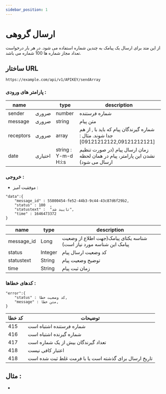 ```yaml
---
sidebar_position: 1
---
```


# ارسال گروهی

از این متد برای ارسال یک پیامک به چندین شماره استفاده می شود. در هر بار درخواست تعداد مجاز شماره ها 100 شماره می باشد.

## ساختار URL


```
https://example.com/api/v1/APIKEY/sendArray
```

### پارامتر های ورودی :

| name      |         | type                 | description                                          |
| --------- | ------- | -------------------- | ---------------------------------------------------- |
| sender    | ضروری   | number               | شماره فرستنده           |
| message   | ضروری   | string               | متن پیام                                             |
| receptors | ضروری   | array                | شماره گیرندگان پیام که باید با , از هم جدا شوند. مثال : [09121212122,09121212121] |
| date      | اختیاری | string : Y-m-d H:i:s | زمان ارسال پیام (در صورت تنظیم نشدن این پارامتر، پیام در همان لحظه ارسال می شود)                |

### خروجی :

- موفقیت آمیز :

```
"data":{
    "message_id" : 55800454-fe52-44b3-9c44-43c87d6f29b2,
    "status" : 100  ,
    "statustext" :  "تایید شد",
    "time" : 1646473372
}
```
| name        | type                |   description                                | 
| ------------| --------------------|--------------------------------------------- | 
| message_id  | Long                |  شناسه یکتای پیامک(جهت اطلاع از وضعیت پیامک این شناسه مورد نیاز است)    |
| status      | Integer             | کد وضعیت ارسال پیام   |
| statustext  | String              | توضیح وضعیت پیام    |
| time        | String              | زمان ثبت پیام    |

### کدهای خطاها :

```
"error":{
    "status" : کد وضعیت خطا,
    "message" : متن خطا,
}
```

| کد خطا     |    توضیحات                     | 
| --------    | ------------------------------ | 
| 415         |  شماره فرستنده اشتباه است    |
| 416         |  شماره گیرنده اشتباه است    |
| 417         |  تعداد گیرندگان بیش از یک شماره است    |
| 418         |  اعتبار کافی نیست    |
| 418         |  تاریخ ارسال برای گذشته است یا با فرمت غلط ثبت شده است    |

## مثال :

- 
